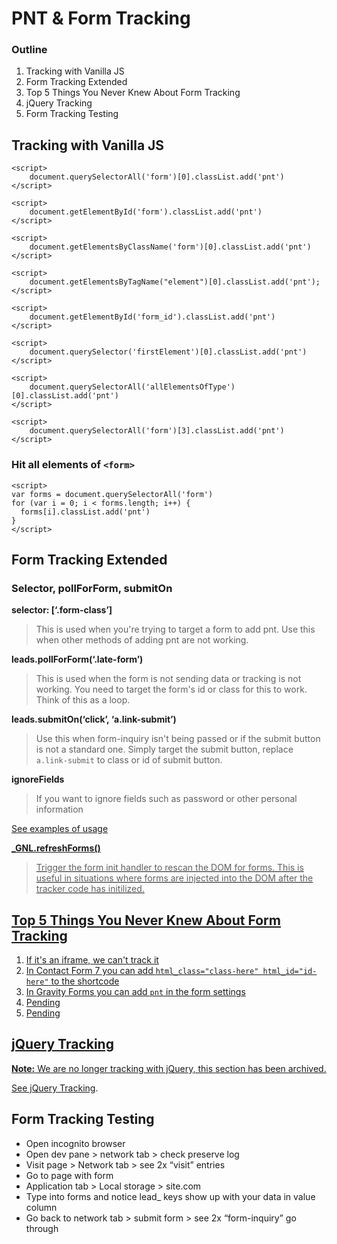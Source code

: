 # PNT & Form Tracking

### Outline
1. Tracking with Vanilla JS
2. Form Tracking Extended
3. Top 5 Things You Never Knew About Form Tracking
4. jQuery Tracking
5. Form Tracking Testing

## Tracking with Vanilla JS
```
<script>
    document.querySelectorAll('form')[0].classList.add('pnt')
</script>

<script>
    document.getElementById('form').classList.add('pnt')
</script>

<script>
    document.getElementsByClassName('form')[0].classList.add('pnt')
</script>

<script>
    document.getElementsByTagName("element")[0].classList.add('pnt');
</script>

<script>
    document.getElementById('form_id').classList.add('pnt')
</script>

<script>
    document.querySelector('firstElement')[0].classList.add('pnt')
</script>

<script>
    document.querySelectorAll('allElementsOfType')[0].classList.add('pnt')
</script>

<script>
    document.querySelectorAll('form')[3].classList.add('pnt')
</script>
```

### Hit all elements of `<form>`
```
<script>
var forms = document.querySelectorAll('form')
for (var i = 0; i < forms.length; i++) {
  forms[i].classList.add('pnt')
}
</script> 

```

## Form Tracking Extended

### Selector, pollForForm, submitOn

**selector: [‘.form-class’]**
>This is used when you're trying to target a form to add pnt. Use this when other methods of adding pnt are not working. 

**leads.pollForForm(‘.late-form’)**
>This is used when the form is not sending data or tracking is not working. You need to target the form's id or class for this to work. Think of this as a loop.

**leads.submitOn(‘click’, ‘a.link-submit’)**
>Use this when form-inquiry isn't being passed or if the submit button is not a standard one. Simply target the submit button, replace `a.link-submit` to class or id of submit button.

**ignoreFields**
>If you want to ignore fields such as password or other personal information

<a href="https://gist.github.com/kolbaba/469b69a69a1422909329631117b03f30" target="_blank">See examples of usage

**_GNL.refreshForms()**
>Trigger the form init handler to rescan the DOM for forms. This is useful in situations where forms are injected into the DOM after the tracker code has initilized.

## Top 5 Things You Never Knew About Form Tracking
1. If it's an iframe, we can't track it
2. In Contact Form 7 you can add `html_class="class-here" html_id="id-here"` to the shortcode
3. In Gravity Forms you can add `pnt` in the form settings
4. Pending
5. Pending

## jQuery Tracking
**Note:** We are no longer tracking with jQuery, this section has been archived. 

[See jQuery Tracking](https://gist.github.com/kolbaba/578aa2db319023e5178c3856e622abed).

## Form Tracking Testing
* Open incognito browser
* Open dev pane > network tab > check preserve log
* Visit page > Network tab > see 2x “visit” entries
* Go to page with form
* Application tab > Local storage > site.com
* Type into forms and notice lead_ keys show up with your data in value column
* Go back to network tab > submit form > see 2x “form-inquiry” go through
